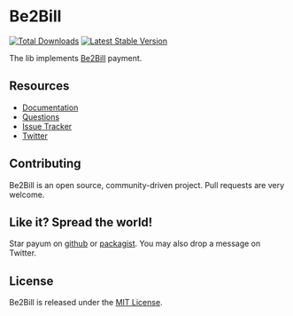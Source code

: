 # Be2Bill
[![Total Downloads](https://poser.pugx.org/payum/be2bill/d/total.png)](https://packagist.org/packages/payum/be2bill) [![Latest Stable Version](https://poser.pugx.org/payum/be2bill/version.png)](https://packagist.org/packages/payum/be2bill)

The lib implements [Be2Bill](http://www.be2bill.com/) payment.

## Resources

* [Documentation](http://payum.forma-dev.com/documentation#Be2Bill)
* [Questions](http://stackoverflow.com/questions/tagged/payum)
* [Issue Tracker](https://github.com/Payum/Payum/issues)
* [Twitter](https://twitter.com/payumphp)

## Contributing

Be2Bill is an open source, community-driven project. Pull requests are very welcome.

## Like it? Spread the world!

Star payum on [github](https://github.com/Payum/Be2Bill) or [packagist](https://packagist.org/packages/payum/be2bill).
You may also drop a message on Twitter.

## License

Be2Bill is released under the [MIT License](LICENSE).
